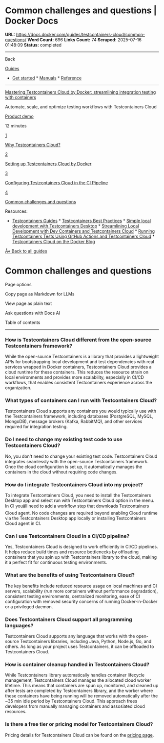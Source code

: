 # Common challenges and questions | Docker Docs

**URL:** https://docs.docker.com/guides/testcontainers-cloud/common-questions/
**Word Count:** 696
**Links Count:** 74
**Scraped:** 2025-07-16 01:48:09
**Status:** completed

---

Back

[Guides](https://docs.docker.com/guides/)

  * [Get started](https://docs.docker.com/get-started/)   * [Manuals](https://docs.docker.com/manuals/)   * [Reference](https://docs.docker.com/reference/)

* * *

[Mastering Testcontainers Cloud by Docker: streamlining integration testing with containers](https://docs.docker.com/guides/testcontainers-cloud/)

Automate, scale, and optimize testing workflows with Testcontainers Cloud

[ Product demo](https://docs.docker.com/tags/product-demo/)

12 minutes

[1](https://docs.docker.com/guides/testcontainers-cloud/why/)

[Why Testcontainers Cloud?](https://docs.docker.com/guides/testcontainers-cloud/why/)

[2](https://docs.docker.com/guides/testcontainers-cloud/demo-local/)

[Setting up Testcontainers Cloud by Docker](https://docs.docker.com/guides/testcontainers-cloud/demo-local/)

[3](https://docs.docker.com/guides/testcontainers-cloud/demo-ci/)

[Configuring Testcontainers Cloud in the CI Pipeline](https://docs.docker.com/guides/testcontainers-cloud/demo-ci/)

[4](https://docs.docker.com/guides/testcontainers-cloud/common-questions/)

[Common challenges and questions](https://docs.docker.com/guides/testcontainers-cloud/common-questions/)

Resources:

  * [Testcontainers Guides](https://testcontainers.com/guides)   * [Testcontainers Best Practices](https://www.docker.com/blog/testcontainers-best-practices/)   * [Simple local development with Testcontainers Desktop](https://testcontainers.com/guides/simple-local-development-with-testcontainers-desktop/)   * [Streamlining Local Development with Dev Containers and Testcontainers Cloud](https://www.docker.com/blog/streamlining-local-development-with-dev-containers-and-testcontainers-cloud/)   * [Running Testcontainers Tests Using GitHub Actions and Testcontainers Cloud](https://www.docker.com/blog/running-testcontainers-tests-using-github-actions/)   * [Testcontainers Cloud on the Docker Blog](https://www.docker.com/search/?_sf_s=testcontainers%20cloud)

[Â« Back to all guides](https://docs.docker.com/guides/)

# Common challenges and questions

Page options

Copy page as Markdown for LLMs

View page as plain text

Ask questions with Docs AI

Table of contents

* * *

### How is Testcontainers Cloud different from the open-source Testcontainers framework?

While the open-source Testcontainers is a library that provides a lightweight APIs for bootstrapping local development and test dependencies with real services wrapped in Docker containers, Testcontainers Cloud provides a cloud runtime for these containers. This reduces the resource strain on local environments and provides more scalability, especially in CI/CD workflows, that enables consistent Testcontainers experience across the organization.

### What types of containers can I run with Testcontainers Cloud?

Testcontainers Cloud supports any containers you would typically use with the Testcontainers framework, including databases \(PostgreSQL, MySQL, MongoDB\), message brokers \(Kafka, RabbitMQ\), and other services required for integration testing.

### Do I need to change my existing test code to use Testcontainers Cloud?

No, you don't need to change your existing test code. Testcontainers Cloud integrates seamlessly with the open-source Testcontainers framework. Once the cloud configuration is set up, it automatically manages the containers in the cloud without requiring code changes.

### How do I integrate Testcontainers Cloud into my project?

To integrate Testcontainers Cloud, you need to install the Testcontainers Desktop app and select run with Testcontainers Cloud option in the menu. In CI youâll need to add a workflow step that downloads Testcontainers Cloud agent. No code changes are required beyond enabling Cloud runtime via the Testcontainers Desktop app locally or installing Testcontainers Cloud agent in CI.

### Can I use Testcontainers Cloud in a CI/CD pipeline?

Yes, Testcontainers Cloud is designed to work efficiently in CI/CD pipelines. It helps reduce build times and resource bottlenecks by offloading containers that you spin up with Testcontainers library to the cloud, making it a perfect fit for continuous testing environments.

### What are the benefits of using Testcontainers Cloud?

The key benefits include reduced resource usage on local machines and CI servers, scalability \(run more containers without performance degradation\), consistent testing environments, centralized monitoring, ease of CI configuration with removed security concerns of running Docker-in-Docker or a privileged daemon.

### Does Testcontainers Cloud support all programming languages?

Testcontainers Cloud supports any language that works with the open-source Testcontainers libraries, including Java, Python, Node.js, Go, and others. As long as your project uses Testcontainers, it can be offloaded to Testcontainers Cloud.

### How is container cleanup handled in Testcontainers Cloud?

While Testcontainers library automatically handles container lifecycle management, Testcontainers Cloud manages the allocated cloud worker lifetime. This means that containers are spun up, monitored, and cleaned up after tests are completed by Testcontainers library, and the worker where these containers have being running will be removed automatically after the ~35 min idle period by Testcontainers Cloud. This approach frees developers from manually managing containers and assosiated cloud resources.

### Is there a free tier or pricing model for Testcontainers Cloud?

Pricing details for Testcontainers Cloud can be found on the [pricing page](https://testcontainers.com/cloud/pricing/).